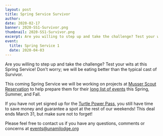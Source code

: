 ```yaml
---
layout: post
title: Spring Service Survivor
author:
date: 2020-02-17
banner: 2020-SS1-Survivor.png
thumbnail: 2020-SS1-Survivor.png
excerpt: Are you willing to step up and take the challenge? Test your wits at this Spring Service! Don't worry. We'll be eating better than the typical cast of Survivor.
event:
  title: Spring Service 1
  date: 2020-04-03
---
```


Are you willing to step up and take the challenge? Test your wits at this Spring Service! Don't worry; we will be eating better than the typical cast of Survivor.

This coming Spring Service we will be working on projects at [Musser Scout Reservation](https://mussersr.org) to help prepare them for their [long list of events](https://mussersr.org/calendar) this Spring, Summer, and Fall.

If you have not yet signed up for the [Turtle Power Pass](/news/2020-Dues-and-Power-Pass), you still have time to save money and guarantee a spot at the rest of our weekends! This deal ends March 31, but make sure not to forget!

Please feel free to contact us if you have any questions, comments or concerns at [events@unamilodge.org](/contact?recipient=events)
